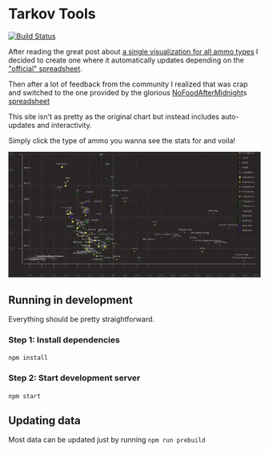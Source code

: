 # Tarkov Tools
[![Build Status](https://travis-ci.org/kokarn/tarkov-tools.svg?branch=master)](https://travis-ci.org/kokarn/tarkov-tools)

After reading the great post about [a single visualization for all ammo types](https://www.reddit.com/r/EscapefromTarkov/comments/ebvizg/ammo_table_visualized_on_one_graph/) I decided to create one where it automatically updates depending on the ["official" spreadsheet](https://docs.google.com/spreadsheets/d/1l_8zSZg-viVTZ2bavMEIIKhix6mFTXuVHWcNKZgBrjQ/htmlview?sle=true).

Then after a lot of feedback from the community I realized that was crap and switched to the one provided by the glorious [NoFoodAfterMidnight](https://www.twitch.tv/nofoodaftermidnight)s [spreadsheet](https://docs.google.com/spreadsheets/u/0/d/1jjWcIue0_PCsbLQAiL5VrIulPK8SzM5jjiCMx9zUuvE)

This site isn't as pretty as the original chart but instead includes auto-updates and interactivity.

Simply click the type of ammo you wanna see the stats for and voila!

![How to use](./utility-preview.gif)


## Running in development

Everything should be pretty straightforward.

### Step 1: Install dependencies
`npm install`

### Step 2: Start development server
`npm start`


## Updating data
Most data can be updated just by running
`npm run prebuild`
